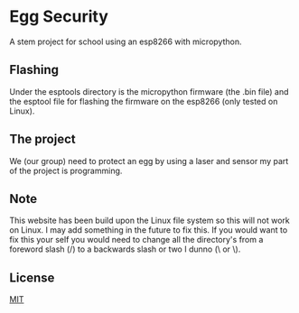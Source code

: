 # Egg Security
A stem project for school using an esp8266 with micropython.

## Flashing
Under the esptools directory is the micropython firmware (the .bin file) and the esptool file for flashing the firmware on the esp8266 (only tested on Linux).

## The project
We (our group) need to protect an egg by using a laser and sensor my part of the project is programming.

## Note
This website has been build upon the Linux file system so this will not work on Linux. I may add something in the future to fix this. If you would want to fix this your self you would need to change all the directory's from a foreword slash (/) to a backwards slash or two I dunno (\ or \\).

## License
[MIT](https://choosealicense.com/licenses/mit/)
